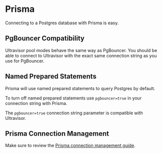 <!--
SPDX-FileCopyrightText: 2025 Supabase <support@supabase.io>
SPDX-FileCopyrightText: 2025 Łukasz Niemier <~@hauleth.dev>

SPDX-License-Identifier: Apache-2.0
SPDX-License-Identifier: EUPL-1.2
-->

# Prisma

Connecting to a Postgres database with Prisma is easy.

## PgBouncer Compatibility

Ultravisor pool modes behave the same way as PgBouncer. You should be able to
connect to Ultravisor with the exact same connection string as you use for
PgBouncer.

## Named Prepared Statements

Prisma will use named prepared statements to query Postgres by default.

To turn off named prepared statements use `pgbouncer=true` in your connection
string with Prisma.

The `pgbouncer=true` connection string parameter is compatible with Ultravisor.

## Prisma Connection Management

Make sure to review the [Prisma connection management guide](https://www.prisma.io/docs/guides/performance-and-optimization/connection-management).
